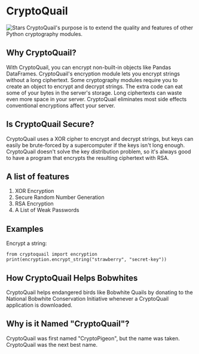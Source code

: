 # CryptoQuail

![Stars](https://img.shields.io/github/stars/cardinal9999/cryptoquail?style=social)
CryptoQuail's purpose is to extend the quality and features of other Python cryptography modules.
## Why CryptoQuail?
With CryptoQuail, you can encrypt non-built-in objects like Pandas DataFrames.
CryptoQuail's encryption module lets you encrypt strings without a long ciphertext. Some cryptography modules require you to create an object to encrypt and decrypt strings. The extra code can eat some of your bytes in the server's storage. Long ciphertexts can waste even more space in your server. CryptoQuail eliminates most side effects conventional encryptions affect your server.
## Is CryptoQuail Secure?
CryptoQuail uses a XOR cipher to encrypt and decrypt strings, but keys can easily be brute-forced by a supercomputer if the keys isn't long enough. CryptoQuail doesn't solve the key distribution problem, so it's always good to have a program that encrypts the resulting ciphertext with RSA.
## A list of features
1. XOR Encryption
2. Secure Random Number Generation
3. RSA Encryption
4. A List of Weak Passwords
## Examples
Encrypt a string:
```
from cryptoquail import encryption
print(encryption.encrypt_string("strawberry", "secret-key"))

```

## How CryptoQuail Helps Bobwhites
CryptoQuail helps endangered birds like Bobwhite Quails by donating to the National Bobwhite Conservation Initiative whenever a CryptoQuail application is downloaded.
## Why is it Named "CryptoQuail"?
CryptoQuail was first named "CryptoPigeon", but the name was taken. CryptoQuail was the next best name.
